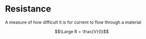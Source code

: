 # Resistance
A measure of how difficult it is for current to flow through a material

$$\Large R = \frac{V}{I}$$